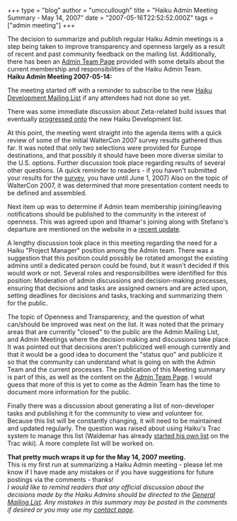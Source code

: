 +++
type = "blog"
author = "umccullough"
title = "Haiku Admin Meeting Summary - May 14, 2007"
date = "2007-05-16T22:52:52.000Z"
tags = ["admin meeting"]
+++

The decision to summarize and publish regular Haiku Admin meetings is a step being taken to improve transparency and openness largely as a result of recent and past community feedback on the mailing list. Additionally, there has been an <a href="/about/teams/admin">Admin Team Page</a> provided with some details about the current membership and responsibilities of the Haiku Admin Team.
<br><b>Haiku Admin Meeting 2007-05-14:</b>

The meeting started off with a reminder to subscribe to the new <a href="/community/ml#development">Haiku Development Mailing List</a> if any attendees had not done so yet.
<!--break-->
There was some immediate discussion about Zeta-related build issues that eventually <a href="https://www.freelists.org/archives/haiku-development/05-2007/msg00004.html">progressed onto</a> the new Haiku Development list.

At this point, the meeting went straight into the agenda items with a quick review of some of the initial WalterCon 2007 survey results gathered thus far. It was noted that only two selections were provided for Europe destinations, and that possibly it should have been more diverse similar to the U.S. options. Further discussion took place regarding results of several other questions. (A quick reminder to readers - if you haven't submitted your results for the <a href="/news/2007-05-03/waltercon_2007_survey">survey</a>, you have until June 1, 2007) Also on the topic of WalterCon 2007, it was determined that more presentation content needs to be defined and assembled.

Next item up was to determine if Admin team membership joining/leaving notifications should be published to the community in the interest of openness. This was agreed upon and Ithamar's joining along with Stefano's departure are mentioned on the website in a <a href="/news/2007-05-15/haiku_distribution_guidelines_released_and_development_mailing_list_created">recent update</a>.

A lengthy discussion took place in this meeting regarding the need for a Haiku "Project Manager" position among the Admin team. There was a suggestion that this position could possibly be rotated amongst the existing admins until a dedicated person could be found, but it wasn't decided if this would work or not. Several roles and responsibilities were identified for this position: Moderation of admin discussions and decision-making processes, ensuring that decisions and tasks are assigned owners and are acted upon, setting deadlines for decisions and tasks, tracking and summarizing them for the public.

The topic of Openness and Transparency, and the question of what can/should be improved was next on the list. It was noted that the primary areas that are currently "closed" to the public are the Admin Mailing List, and Admin Meetings where the decision making and discussions take place. It was pointed out that decisions aren't publicized well enough currently and that it would be a good idea to document the "status quo" and publicize it so that the community can understand what is going on with the Admin Team and the current processes. The publication of this Meeting summary is part of this, as well as the content on the <a href="/about/teams/admin">Admin Team Page</a>. I would guess that more of this is yet to come as the Admin Team has the time to document more information for the public.

Finally there was a discussion about generating a list of non-developer tasks and publishing it for the community to view and volunteer for. Because this list will be constantly changing, it will need to be maintained and updated regularly. The question was raised about using Haiku's Trac system to manage this list (Waldemar has already <a href="https://dev.haiku-os.org/wiki/Admin%20Tasks">started his own list</a> on the Trac wiki). A more complete list will be worked on.

<b>That pretty much wraps it up for the May 14, 2007 meeting.</b>
<br>This is my first run at summarizing a Haiku Admin meeting - please let me know if I have made any mistakes or if you have suggestions for future postings via the comments - thanks!
<br><em>I would like to remind readers that any official discussion about the decisions made by the Haiku Admins should be directed to the <a href="/community/ml#haiku">General Mailing List</a>. Any mistakes in this summary may be posted in the comments if desired or you may use my <a href="/user/12/contact">contact page</a>.</em>
